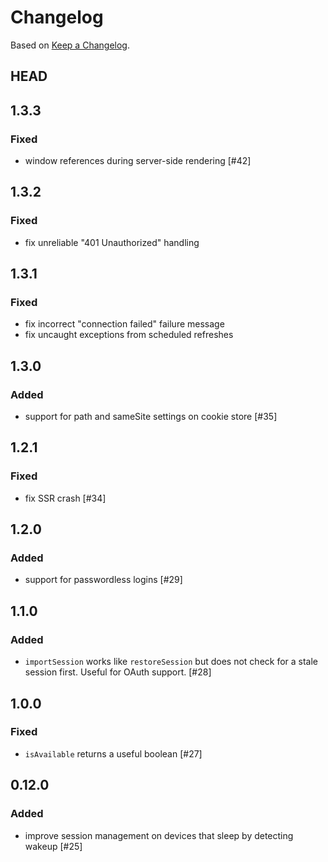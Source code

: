 # Changelog

Based on [Keep a Changelog](https://keepachangelog.com/en/1.0.0/).

## HEAD

## 1.3.3

### Fixed

* window references during server-side rendering [#42]

## 1.3.2

### Fixed

* fix unreliable "401 Unauthorized" handling

## 1.3.1

### Fixed

* fix incorrect "connection failed" failure message
* fix uncaught exceptions from scheduled refreshes

## 1.3.0

### Added

* support for path and sameSite settings on cookie store [#35]

## 1.2.1

### Fixed

* fix SSR crash [#34]

## 1.2.0

### Added

* support for passwordless logins [#29]

## 1.1.0

### Added

* `importSession` works like `restoreSession` but does not check for a stale session first. Useful for OAuth support. [#28]

## 1.0.0

### Fixed

* `isAvailable` returns a useful boolean [#27]

## 0.12.0

### Added

* improve session management on devices that sleep by detecting wakeup [#25]
